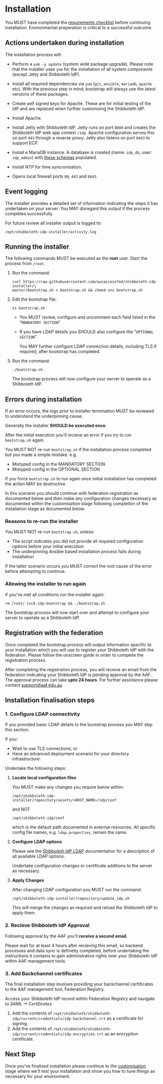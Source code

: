---
---

# Installation

You MUST have completed the [requirements checklist](requirements-checklist.html) before continuing installation. Environmental preperation is critical to a successful outcome.

## Actions undertaken during installation

The installation process will:

* Perform a `yum -y update` (system wide package upgrade). Please note that the installer uses `yum` for the installation of all system components (except Jetty and Shibboleth IdP).

* Install all required dependencies via `yum` (`git`, `ansible`, `mariadb`, `apache` etc). With the previous step in mind, bootstrap will always use the latest versions of these packages.

* Create self signed keys for Apache. These are for initial testing of the IdP and are replaced when further customising the Shibboleth IdP.

* Install Apache.

* Install Jetty with Shibboleth IdP. Jetty runs on port `8080` and creates the Shibboleth IdP web app context `/idp`. Apache configuration serves this on port `443` through a reverse proxy. Jetty also listens on port `8443` to support ECP.

* Install a MariaDB instance. A database is created (name: `idp_db`, user: `idp_admin`) with [these schemas](https://github.com/ausaccessfed/shibboleth-idp-installer/tree/master/templates/db) populated.

* Install NTP for time syncronisation.

* Opens local firewall ports `80`, `443` and `8443`.

## Event logging
The installer provides a detailed set of information indicating the steps it has undertaken on your server. You MAY disregard this output if the process completes successfully.

For future review all installer output is logged to:

    /opt/shibboleth-idp-installer/activity.log

## Running the installer
The following commands MUST be executed as the **root** user. Start the process from `/root`.

1.  Run the command:

    ```
    curl https://raw.githubusercontent.com/ausaccessfed/shibboleth-idp-installer/\
    master/bootstrap.sh > bootstrap.sh && chmod u+x bootstrap.sh
    ```

2.  Edit the bootstrap file:

    ```
    vi bootstrap.sh
    ```
    - You MUST review, configure and uncomment each field listed in the "`MANDATORY SECTION`"
    - If you have LDAP details you SHOULD also configure the "`OPTIONAL SECTION`".

        You MAY further configure LDAP connection details, including TLS if required, after bootstrap has completed.

3.  Run the command:

    ```
    ./bootstrap.sh
    ```

    The bootstrap process will now configure your server to operate as a Shibboleth IdP.

## Errors during installation
If an error occurs, the logs prior to installer termination MUST be reviewed to understand the underpinning cause.

Generally the installer **SHOULD be executed once**.

After the initial execution you'll recieve an error if you try to run `bootstrap.sh` again.

You MUST NOT re-run `bootstrap.sh` if the installation process completed but you made a simple mistake. e.g.

* Mistyped config in the MANDATORY SECTION
* Mistyped config in the OPTIONAL SECTION

If you force `bootstrap.sh` to run again once initial installation has completed the action MAY be *destructive*.

In this scenario you should continue with federation registration as documented below and then make any configuration
changes necessary as documented within the customisation stage following completion of the installation stage as documented below.

### Reasons to re-run the installer
You MUST NOT re-run `bootstrap.sh`, unless:

* The script indicates you did not provide all required configuration options before your initial execution
* The underpinning Ansible based installation process fails during installation

If the latter scenario occurs you MUST correct the root cause of the error before attempting to continue.

### Allowing the installer to run again
If you've met all conditions run the installer again:

```
rm /root/.lock-idp-bootstrap && ./bootstrap.sh
```

The bootstrap process will now start over and attempt to configure your server to operate as a Shibboleth IdP.

## Registration with the federation

Once completed the bootstrap process will output information specific to your installation which you will use to register your Shibboleth IdP with the federation. Please follow the onscreen guide in order to complete the registration process.

After completing the registration process, you will receive an email from the federation indicating your Shibboleth IdP is pending approval by the AAF. The approval process can take **upto 24 hours**. For further assistance please contact [support@aaf.edu.au](mailto:support@aaf.edu.au)

## Installation finalisation steps

### 1. Configure LDAP connectivity

If you provided basic LDAP details to the bootstrap process you MAY skip this section.

If you:

* Wish to use TLS connections; or
* Have an advanced deployment scenario for your directory infrastructure:

Undertake the following steps:

1. **Locate local configuration files**

    You MUST make any changes you require below within:

    `/opt/shibboleth-idp-installer/repository/assets/<HOST_NAME>/idp/conf`

    and NOT

    `/opt/shibboleth-idp/conf`

    which is the default path documented in external resources. All specific config file names, e.g. `ldap.properties`, remain the same.

2. **Configure LDAP options**

    Please see the [Shibboleth IdP LDAP](https://wiki.shibboleth.net/confluence/display/IDP30/LDAPAuthnConfiguration) documentation for a description of all available LDAP options.

    Undertake configuration changes or certificate additions to the server as necessary.

3. **Apply Changes**

    After changing LDAP configuration you MUST run the command:

    ```
    /opt/shibboleth-idp-installer/repository/update_idp.sh
    ```

    This will merge the changes as required and reload the Shibboleth IdP to apply them.

### 2. Recieve Shibboleth IdP Approval

Following approval by the AAF you'll **receive a second email**.

Please wait for at least 4 hours after recieving this email, so backend processes and data sync is definetly completed, before undertaking the instructions it contains to gain administrative rights over your Shibboleth IdP within AAF management tools.

### 3. Add Backchannel certificates

The final installation step involves providing your backchannel certificates to the AAF management tool, Federation Registry.

Access your Shibboleth IdP record within Federation Registry and navigate to *SAML -> Certificates*

1. Add the contents of `/opt/shibboleth/shibboleth-idp/current/credentials/idp-backchannel.crt` as a certificate for signing.
2. Add the contents of `/opt/shibboleth/shibboleth-idp/current/credentials/idp-encryption.crt` as an encryption certificate.

## Next Step

Once you've finalised installation please continue to the [customisation](customisation.html) stage where we'll test your installation and show you how to tune things as necessary for your environment.
